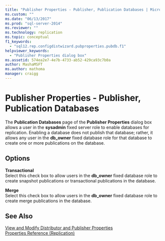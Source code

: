 ```yaml
---
title: "Publisher Properties - Publisher, Publication Databases | Microsoft Docs"
ms.custom: ""
ms.date: "06/13/2017"
ms.prod: "sql-server-2014"
ms.reviewer: ""
ms.technology: replication
ms.topic: conceptual
f1_keywords: 
  - "sql12.rep.configdistwizard.pubproperties.pubdb.f1"
helpviewer_keywords: 
  - "Publisher Properties dialog box"
ms.assetid: 574ea2e7-4e7b-4733-ab52-429ca93c7b0a
author: MashaMSFT
ms.author: mathoma
manager: craigg
---
```

# Publisher Properties - Publisher, Publication Databases
  The **Publication Databases** page of the **Publisher Properties** dialog box allows a user in the **sysadmin** fixed server role to enable databases for replication. Enabling a database does not publish that database; rather, it allows any user in the **db_owner** fixed database role for that database to create one or more publications on the database.  
  
## Options  
 **Transactional**  
 Select this check box to allow users in the **db_owner** fixed database role to create snapshot publications or transactional publications in the database.  
  
 **Merge**  
 Select this check box to allow users in the **db_owner** fixed database role to create merge publications in the database.  
  
## See Also  
 [View and Modify Distributor and Publisher Properties](view-and-modify-distributor-and-publisher-properties.md)   
 [Properties Reference &#40;Replication&#41;](properties-reference-replication.md)  
  
  
